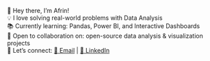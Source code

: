 🌟 Hey there, I’m Afrin!  
💡 I love solving real-world problems with Data Analysis  
📚 Currently learning: Pandas, Power BI, and Interactive Dashboards  
🤝 Open to collaboration on: open-source data analysis & visualization projects  
💬 Let’s connect: [📧 Email](mailto:afreenshaikh1474@gmail.com) | [💼 LinkedIn](https://www.linkedin.com/in/afrinshaikhh/)


<!---
AFRIN4323/AFRIN4323 is a ✨ special ✨ repository because its `README.md` (this file) appears on your GitHub profile.
You can click the Preview link to take a look at your changes.
--->
